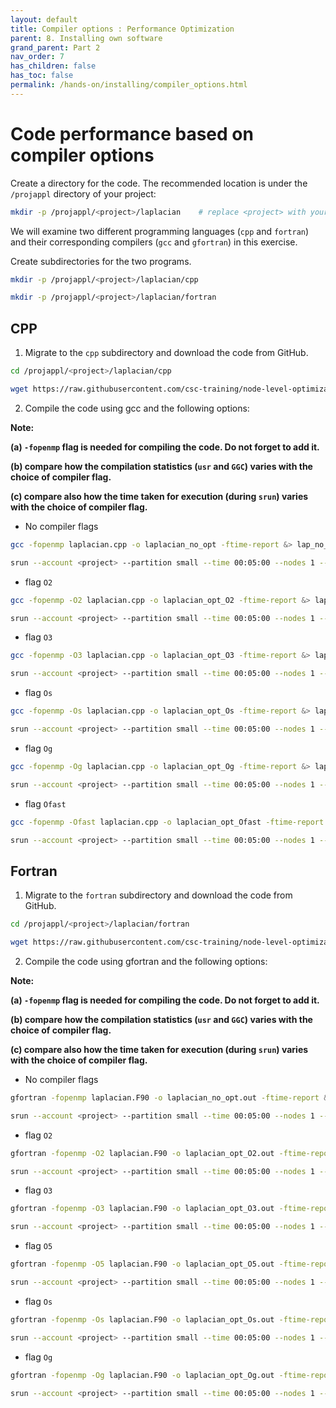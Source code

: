 ```yaml
---
layout: default
title: Compiler options : Performance Optimization
parent: 8. Installing own software
grand_parent: Part 2
nav_order: 7
has_children: false
has_toc: false
permalink: /hands-on/installing/compiler_options.html
---
```


# Code performance based on compiler options

Create a directory for the code. The recommended location is under the `/projappl` directory of your project:

```bash
mkdir -p /projappl/<project>/laplacian    # replace <project> with your CSC project, e.g. project_2001234
```

We will examine two different programming languages (`cpp` and `fortran`) and their corresponding compilers (`gcc` and `gfortran`) in this exercise. 

Create subdirectories for the two programs.

```bash
mkdir -p /projappl/<project>/laplacian/cpp

mkdir -p /projappl/<project>/laplacian/fortran
```

## CPP

1. Migrate to the `cpp` subdirectory and download the code from GitHub.

```bash
cd /projappl/<project>/laplacian/cpp

wget https://raw.githubusercontent.com/csc-training/node-level-optimization/master/math/solution/laplacian.cpp
```

2. Compile the code using gcc and the following options:
   
**Note:** 

**(a) `-fopenmp` flag is needed for compiling the code. Do not forget to add it.**
      
**(b)  compare how the compilation statistics (`usr` and `GGC`) varies with the choice of compiler flag.**

**(c)  compare also how the time taken for execution (during `srun`) varies with the choice of compiler flag.**


- No compiler flags

```bash
gcc -fopenmp laplacian.cpp -o laplacian_no_opt -ftime-report &> lap_no_opt.log  # &> redirects the terminal output to the file 'lap_no_opt.log'. This is optional.

srun --account <project> --partition small --time 00:05:00 --nodes 1 --ntasks-per-node 1 --cpus-per-task 1 ./laplacian_no_opt &>> lap_no_opt.log   # &>> appends the terminal output to 'lap_no_opt.log'. This is optional.
```

- flag `O2`

```bash
gcc -fopenmp -O2 laplacian.cpp -o laplacian_opt_O2 -ftime-report &> lap_opt_O2.log

srun --account <project> --partition small --time 00:05:00 --nodes 1 --ntasks-per-node 1 --cpus-per-task 1 ./laplacian_opt_O2 &>> lap_opt_O2.log
```

- flag `O3`

```bash
gcc -fopenmp -O3 laplacian.cpp -o laplacian_opt_O3 -ftime-report &> lap_opt_O3.log

srun --account <project> --partition small --time 00:05:00 --nodes 1 --ntasks-per-node 1 --cpus-per-task 1 ./laplacian_opt_O3 &>> lap_opt_O3.log
```

- flag `Os`

```bash
gcc -fopenmp -Os laplacian.cpp -o laplacian_opt_Os -ftime-report &> lap_opt_Os.log

srun --account <project> --partition small --time 00:05:00 --nodes 1 --ntasks-per-node 1 --cpus-per-task 1 ./laplacian_opt_Os &>> lap_opt_Os.log
```

- flag `Og`

```bash
gcc -fopenmp -Og laplacian.cpp -o laplacian_opt_Og -ftime-report &> lap_opt_Og.log

srun --account <project> --partition small --time 00:05:00 --nodes 1 --ntasks-per-node 1 --cpus-per-task 1 ./laplacian_opt_Og &>> lap_opt_Og.log
```

- flag `Ofast`

```bash
gcc -fopenmp -Ofast laplacian.cpp -o laplacian_opt_Ofast -ftime-report &> lap_opt_Ofast.log

srun --account <project> --partition small --time 00:05:00 --nodes 1 --ntasks-per-node 1 --cpus-per-task 1 ./laplacian_opt_Ofast &>> lap_opt_Ofast.log
```


## Fortran

1. Migrate to the `fortran` subdirectory and download the code from GitHub.

```bash
cd /projappl/<project>/laplacian/fortran

wget https://raw.githubusercontent.com/csc-training/node-level-optimization/master/math/solution/laplacian.F90
```

2. Compile the code using gfortran and the following options:
   
**Note:** 

**(a) `-fopenmp` flag is needed for compiling the code. Do not forget to add it.**
      
**(b)  compare how the compilation statistics (`usr` and `GGC`) varies with the choice of compiler flag.**

**(c)  compare also how the time taken for execution (during `srun`) varies with the choice of compiler flag.**



- No compiler flags

```bash
gfortran -fopenmp laplacian.F90 -o laplacian_no_opt.out -ftime-report &> lap_no_opt.log  

srun --account <project> --partition small --time 00:05:00 --nodes 1 --ntasks-per-node 1 --cpus-per-task 1 ./laplacian_no_opt.out &>> lap_no_opt.log  
```

- flag `O2`

```bash
gfortran -fopenmp -O2 laplacian.F90 -o laplacian_opt_O2.out -ftime-report &> lap_opt_O2.log

srun --account <project> --partition small --time 00:05:00 --nodes 1 --ntasks-per-node 1 --cpus-per-task 1 ./laplacian_opt_O2.out &>> lap_opt_O2.log
```

- flag `O3`

```bash
gfortran -fopenmp -O3 laplacian.F90 -o laplacian_opt_O3.out -ftime-report &> lap_opt_O3.log

srun --account <project> --partition small --time 00:05:00 --nodes 1 --ntasks-per-node 1 --cpus-per-task 1 ./laplacian_opt_O3.out &>> lap_opt_O3.log
```

- flag `O5`

```bash
gfortran -fopenmp -O5 laplacian.F90 -o laplacian_opt_O5.out -ftime-report &> lap_opt_O5.log

srun --account <project> --partition small --time 00:05:00 --nodes 1 --ntasks-per-node 1 --cpus-per-task 1 ./laplacian_opt_O5.out &>> lap_opt_O5.log
```

- flag `Os`

```bash
gfortran -fopenmp -Os laplacian.F90 -o laplacian_opt_Os.out -ftime-report &> lap_opt_Os.log

srun --account <project> --partition small --time 00:05:00 --nodes 1 --ntasks-per-node 1 --cpus-per-task 1 ./laplacian_opt_Os.out &>> lap_opt_Os.log
```

- flag `Og`

```bash
gfortran -fopenmp -Og laplacian.F90 -o laplacian_opt_Og.out -ftime-report &> lap_opt_Og.log

srun --account <project> --partition small --time 00:05:00 --nodes 1 --ntasks-per-node 1 --cpus-per-task 1 ./laplacian_opt_Og.out &>> lap_opt_Og.log
```
